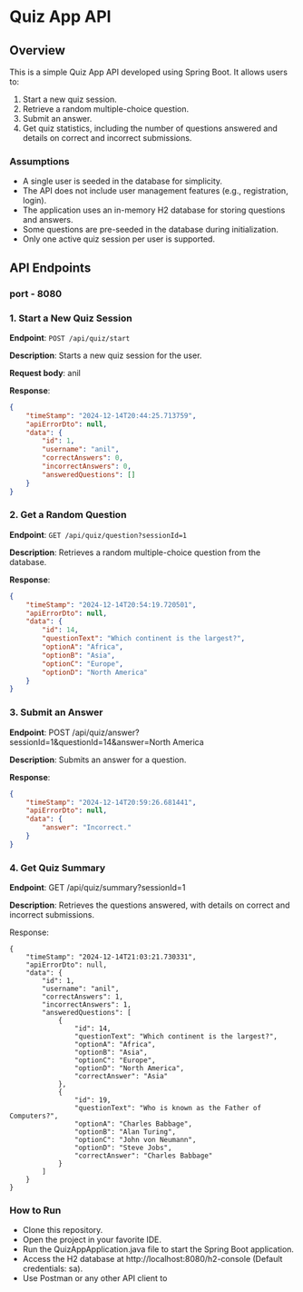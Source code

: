 # Quiz App API

## Overview
This is a simple Quiz App API developed using Spring Boot. It allows users to:
1. Start a new quiz session.
2. Retrieve a random multiple-choice question.
3. Submit an answer.
4. Get quiz statistics, including the number of questions answered and details on correct and incorrect submissions.

### Assumptions
- A single user is seeded in the database for simplicity.
- The API does not include user management features (e.g., registration, login).
- The application uses an in-memory H2 database for storing questions and answers.
- Some questions are pre-seeded in the database during initialization.
- Only one active quiz session per user is supported.

## API Endpoints

### port - 8080

### 1. Start a New Quiz Session
**Endpoint**: `POST /api/quiz/start`

**Description**: Starts a new quiz session for the user.

**Request body**:
anil

**Response**:
```json
{
    "timeStamp": "2024-12-14T20:44:25.713759",
    "apiErrorDto": null,
    "data": {
        "id": 1,
        "username": "anil",
        "correctAnswers": 0,
        "incorrectAnswers": 0,
        "answeredQuestions": []
    }
}
```
### 2. Get a Random Question
**Endpoint**: `GET /api/quiz/question?sessionId=1`

**Description**: Retrieves a random multiple-choice question from the database.

**Response**:
```json
{
    "timeStamp": "2024-12-14T20:54:19.720501",
    "apiErrorDto": null,
    "data": {
        "id": 14,
        "questionText": "Which continent is the largest?",
        "optionA": "Africa",
        "optionB": "Asia",
        "optionC": "Europe",
        "optionD": "North America"
    }
}
```
### 3. Submit an Answer
**Endpoint**: POST /api/quiz/answer?sessionId=1&questionId=14&answer=North America

**Description**: Submits an answer for a question.

**Response**:
```json
{
    "timeStamp": "2024-12-14T20:59:26.681441",
    "apiErrorDto": null,
    "data": {
        "answer": "Incorrect."
    }
}
```
### 4. Get Quiz Summary
**Endpoint**: GET /api/quiz/summary?sessionId=1

**Description**: Retrieves the questions answered, with details on correct and incorrect submissions.

Response:
```
{
    "timeStamp": "2024-12-14T21:03:21.730331",
    "apiErrorDto": null,
    "data": {
        "id": 1,
        "username": "anil",
        "correctAnswers": 1,
        "incorrectAnswers": 1,
        "answeredQuestions": [
            {
                "id": 14,
                "questionText": "Which continent is the largest?",
                "optionA": "Africa",
                "optionB": "Asia",
                "optionC": "Europe",
                "optionD": "North America",
                "correctAnswer": "Asia"
            },
            {
                "id": 19,
                "questionText": "Who is known as the Father of Computers?",
                "optionA": "Charles Babbage",
                "optionB": "Alan Turing",
                "optionC": "John von Neumann",
                "optionD": "Steve Jobs",
                "correctAnswer": "Charles Babbage"
            }
        ]
    }
}
```
### How to Run
- Clone this repository.
- Open the project in your favorite IDE.
- Run the QuizAppApplication.java file to start the Spring Boot application.
- Access the H2 database at http://localhost:8080/h2-console (Default credentials: sa).
- Use Postman or any other API client to
